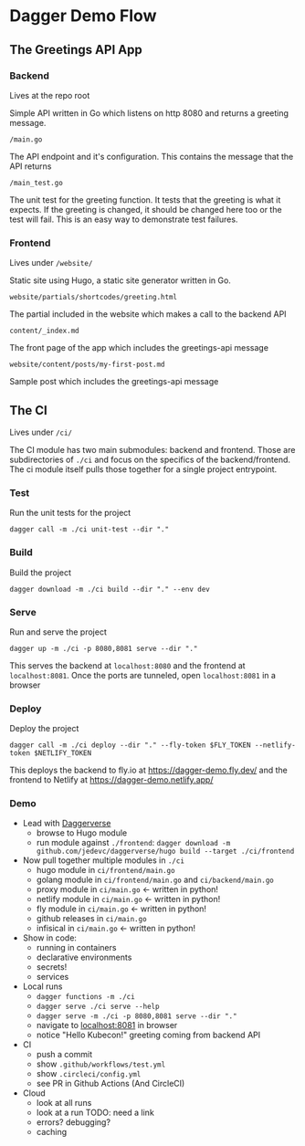 # Dagger Demo Flow

## The Greetings API App

### Backend

Lives at the repo root

Simple API written in Go which listens on http 8080 and returns a greeting message.

`/main.go`

The API endpoint and it's configuration. This contains the message that the API returns

`/main_test.go`

The unit test for the greeting function. It tests that the greeting is what it expects. If
the greeting is changed, it should be changed here too or the test will fail. This is an
easy way to demonstrate test failures.

### Frontend

Lives under `/website/`

Static site using Hugo, a static site generator written in Go.

`website/partials/shortcodes/greeting.html`

The partial included in the website which makes a call to the backend API

`content/_index.md`

The front page of the app which includes the greetings-api message

`website/content/posts/my-first-post.md`

Sample post which includes the greetings-api message


## The CI

Lives under `/ci/`

The CI module has two main submodules: backend and frontend. Those are subdirectories of
`./ci` and focus on the specifics of the backend/frontend. The ci module itself pulls
those together for a single project entrypoint.

### Test

Run the unit tests for the project

`dagger call -m ./ci unit-test --dir "."`

### Build

Build the project

`dagger download -m ./ci build --dir "." --env dev`

### Serve

Run and serve the project

`dagger up -m ./ci -p 8080,8081 serve --dir "."`

This serves the backend at `localhost:8080` and the frontend at `localhost:8081`. Once the
ports are tunneled, open `localhost:8081` in a browser

### Deploy

Deploy the project

`dagger call -m ./ci deploy --dir "." --fly-token $FLY_TOKEN --netlify-token $NETLIFY_TOKEN`

This deploys the backend to fly.io at https://dagger-demo.fly.dev/ and the frontend to
Netlify at https://dagger-demo.netlify.app/

### Demo

- Lead with [Daggerverse](https://daggerverse.dev)
	- browse to Hugo module
	- run module against `./frontend`: `dagger download -m github.com/jedevc/daggerverse/hugo build --target ./ci/frontend`
- Now pull together multiple modules in `./ci`
    - hugo module in `ci/frontend/main.go`
    - golang module in `ci/frontend/main.go` and `ci/backend/main.go`
    - proxy module in `ci/main.go` <- written in python!
    - netlify module in `ci/main.go` <- written in python!
    - fly module in `ci/main.go` <- written in python!
    - github releases in `ci/main.go`
    - infisical in `ci/main.go` <- written in python!
- Show in code:
    - running in containers
    - declarative environments
    - secrets!
    - services
- Local runs
    - `dagger functions -m ./ci`
    - `dagger serve ./ci serve --help`
    - `dagger serve -m ./ci -p 8080,8081 serve --dir "."`
    - navigate to [localhost:8081](http://localhost:8081/) in browser
    - notice "Hello Kubecon!" greeting coming from backend API
- CI
	- push a commit
    - show `.github/workflows/test.yml`
    - show `.circleci/config.yml`
	- see PR in Github Actions (And CircleCI)
- Cloud
	- look at all runs
	- look at a run TODO: need a link
	- errors? debugging?
	- caching


